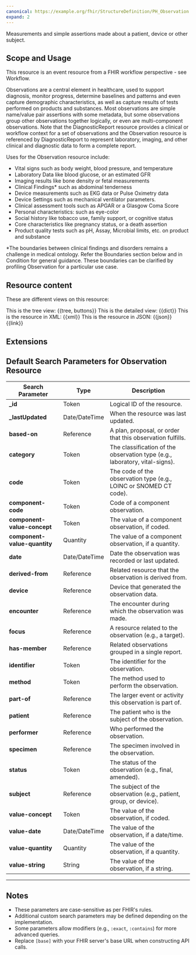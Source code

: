 ```yaml
---
canonical: https://example.org/fhir/StructureDefinition/PH_Observation
expand: 2
---
```


Measurements and simple assertions made about a patient, device or other subject.

## Scope and Usage

This resource is an event resource from a FHIR workflow perspective - see Workflow.

Observations are a central element in healthcare, used to support diagnosis, monitor progress, determine baselines and patterns and even capture demographic characteristics, as well as capture results of tests performed on products and substances. Most observations are simple name/value pair assertions with some metadata, but some observations group other observations together logically, or even are multi-component observations. Note that the DiagnosticReport resource provides a clinical or workflow context for a set of observations and the Observation resource is referenced by DiagnosticReport to represent laboratory, imaging, and other clinical and diagnostic data to form a complete report.

Uses for the Observation resource include:

- Vital signs such as body weight, blood pressure, and temperature
- Laboratory Data like blood glucose, or an estimated GFR
- Imaging results like bone density or fetal measurements
- Clinical Findings* such as abdominal tenderness
- Device measurements such as EKG data or Pulse Oximetry data
- Device Settings such as mechanical ventilator parameters.
- Clinical assessment tools such as APGAR or a Glasgow Coma Score
- Personal characteristics: such as eye-color
- Social history like tobacco use, family support, or cognitive status
- Core characteristics like pregnancy status, or a death assertion
- Product quality tests such as pH, Assay, Microbial limits, etc. on product and substance

*The boundaries between clinical findings and disorders remains a challenge in medical ontology. Refer the Boundaries section below and in Condition for general guidance. These boundaries can be clarified by profiling Observation for a particular use case.



## Resource content

These are different views on this resource:

<tabs>
<tab title="Overview">
	This is the tree view:
	{{tree, buttons}}
</tab>
<tab title="Detailed view">
	This is the detailed view:
	{{dict}}
</tab>
<tab title="XML">
	This is the resource in XML:
	{{xml}}
</tab>
<tab title="JSON">	
	This is the resource in JSON:
	{{json}}
</tab>
<tab title="Link">
	{{link}}
</tab>
</tabs>

## Extensions

## Default Search Parameters for Observation Resource

| **Search Parameter**      | **Type**       | **Description**                                                                 |
|---------------------------|----------------|---------------------------------------------------------------------------------|
| **_id**                   | Token          | Logical ID of the resource.                                                    |
| **_lastUpdated**           | Date/DateTime  | When the resource was last updated.                                            |
| **based-on**              | Reference      | A plan, proposal, or order that this observation fulfills.                     |
| **category**              | Token          | The classification of the observation type (e.g., laboratory, vital-signs).    |
| **code**                  | Token          | The code of the observation type (e.g., LOINC or SNOMED CT code).              |
| **component-code**        | Token          | Code of a component observation.                                               |
| **component-value-concept** | Token       | The value of a component observation, if coded.                                |
| **component-value-quantity** | Quantity    | The value of a component observation, if a quantity.                           |
| **date**                  | Date/DateTime  | Date the observation was recorded or last updated.                             |
| **derived-from**          | Reference      | Related resource that the observation is derived from.                         |
| **device**                | Reference      | Device that generated the observation data.                                    |
| **encounter**             | Reference      | The encounter during which the observation was made.                           |
| **focus**                 | Reference      | A resource related to the observation (e.g., a target).                        |
| **has-member**            | Reference      | Related observations grouped in a single report.                               |
| **identifier**            | Token          | The identifier for the observation.                                            |
| **method**                | Token          | The method used to perform the observation.                                    |
| **part-of**               | Reference      | The larger event or activity this observation is part of.                      |
| **patient**               | Reference      | The patient who is the subject of the observation.                             |
| **performer**             | Reference      | Who performed the observation.                                                 |
| **specimen**              | Reference      | The specimen involved in the observation.                                      |
| **status**                | Token          | The status of the observation (e.g., final, amended).                          |
| **subject**               | Reference      | The subject of the observation (e.g., patient, group, or device).              |
| **value-concept**         | Token          | The value of the observation, if coded.                                        |
| **value-date**            | Date/DateTime  | The value of the observation, if a date/time.                                  |
| **value-quantity**        | Quantity       | The value of the observation, if a quantity.                                   |
| **value-string**          | String         | The value of the observation, if a string.                                     |

---

## Notes
- These parameters are case-sensitive as per FHIR's rules.
- Additional custom search parameters may be defined depending on the implementation.
- Some parameters allow modifiers (e.g., `:exact`, `:contains`) for more advanced queries.
- Replace `[base]` with your FHIR server's base URL when constructing API calls.
